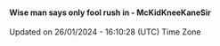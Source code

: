 #### Wise man says only fool rush in - McKidKneeKaneSir
Updated on 26/01/2024 - 16:10:28 (UTC) Time Zone
